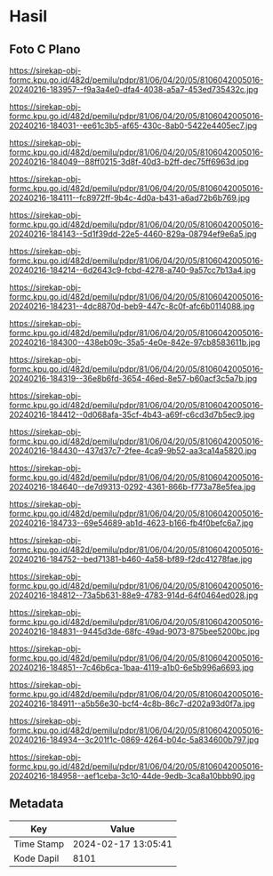 # Hasil

## Foto C Plano

https://sirekap-obj-formc.kpu.go.id/482d/pemilu/pdpr/81/06/04/20/05/8106042005016-20240216-183957--f9a3a4e0-dfa4-4038-a5a7-453ed735432c.jpg

https://sirekap-obj-formc.kpu.go.id/482d/pemilu/pdpr/81/06/04/20/05/8106042005016-20240216-184031--ee61c3b5-af65-430c-8ab0-5422e4405ec7.jpg

https://sirekap-obj-formc.kpu.go.id/482d/pemilu/pdpr/81/06/04/20/05/8106042005016-20240216-184049--88ff0215-3d8f-40d3-b2ff-dec75ff6963d.jpg

https://sirekap-obj-formc.kpu.go.id/482d/pemilu/pdpr/81/06/04/20/05/8106042005016-20240216-184111--fc8972ff-9b4c-4d0a-b431-a6ad72b6b769.jpg

https://sirekap-obj-formc.kpu.go.id/482d/pemilu/pdpr/81/06/04/20/05/8106042005016-20240216-184143--5d1f39dd-22e5-4460-829a-08794ef9e6a5.jpg

https://sirekap-obj-formc.kpu.go.id/482d/pemilu/pdpr/81/06/04/20/05/8106042005016-20240216-184214--6d2643c9-fcbd-4278-a740-9a57cc7b13a4.jpg

https://sirekap-obj-formc.kpu.go.id/482d/pemilu/pdpr/81/06/04/20/05/8106042005016-20240216-184231--4dc8870d-beb9-447c-8c0f-afc6b0114088.jpg

https://sirekap-obj-formc.kpu.go.id/482d/pemilu/pdpr/81/06/04/20/05/8106042005016-20240216-184300--438eb09c-35a5-4e0e-842e-97cb8583611b.jpg

https://sirekap-obj-formc.kpu.go.id/482d/pemilu/pdpr/81/06/04/20/05/8106042005016-20240216-184319--36e8b6fd-3654-46ed-8e57-b60acf3c5a7b.jpg

https://sirekap-obj-formc.kpu.go.id/482d/pemilu/pdpr/81/06/04/20/05/8106042005016-20240216-184412--0d068afa-35cf-4b43-a69f-c6cd3d7b5ec9.jpg

https://sirekap-obj-formc.kpu.go.id/482d/pemilu/pdpr/81/06/04/20/05/8106042005016-20240216-184430--437d37c7-2fee-4ca9-9b52-aa3ca14a5820.jpg

https://sirekap-obj-formc.kpu.go.id/482d/pemilu/pdpr/81/06/04/20/05/8106042005016-20240216-184640--de7d9313-0292-4361-866b-f773a78e5fea.jpg

https://sirekap-obj-formc.kpu.go.id/482d/pemilu/pdpr/81/06/04/20/05/8106042005016-20240216-184733--69e54689-ab1d-4623-b166-fb4f0befc6a7.jpg

https://sirekap-obj-formc.kpu.go.id/482d/pemilu/pdpr/81/06/04/20/05/8106042005016-20240216-184752--bed71381-b460-4a58-bf89-f2dc41278fae.jpg

https://sirekap-obj-formc.kpu.go.id/482d/pemilu/pdpr/81/06/04/20/05/8106042005016-20240216-184812--73a5b631-88e9-4783-914d-64f0464ed028.jpg

https://sirekap-obj-formc.kpu.go.id/482d/pemilu/pdpr/81/06/04/20/05/8106042005016-20240216-184831--9445d3de-68fc-49ad-9073-875bee5200bc.jpg

https://sirekap-obj-formc.kpu.go.id/482d/pemilu/pdpr/81/06/04/20/05/8106042005016-20240216-184851--7c46b6ca-1baa-4119-a1b0-6e5b996a6693.jpg

https://sirekap-obj-formc.kpu.go.id/482d/pemilu/pdpr/81/06/04/20/05/8106042005016-20240216-184911--a5b56e30-bcf4-4c8b-86c7-d202a93d0f7a.jpg

https://sirekap-obj-formc.kpu.go.id/482d/pemilu/pdpr/81/06/04/20/05/8106042005016-20240216-184934--3c201f1c-0869-4264-b04c-5a834600b797.jpg

https://sirekap-obj-formc.kpu.go.id/482d/pemilu/pdpr/81/06/04/20/05/8106042005016-20240216-184958--aef1ceba-3c10-44de-9edb-3ca8a10bbb90.jpg


## Metadata

| Key        | Value               |
| ---------- | ------------------- |
| Time Stamp | 2024-02-17 13:05:41 |
| Kode Dapil | 8101                |



